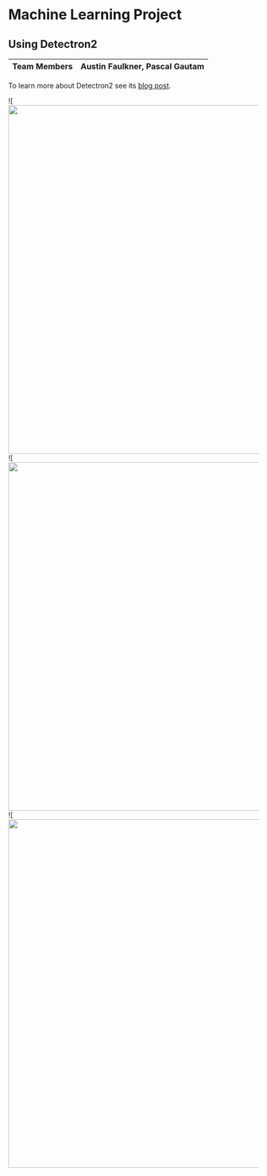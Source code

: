 # Machine Learning Project

## Using Detectron2

| Team Members    |      Austin Faulkner, Pascal Gautam      |
|----------|:-------------:|

To learn more about Detectron2 see its [blog post](https://ai.facebook.com/blog/-detectron2-a-pytorch-based-modular-object-detection-library-/).

![<img src="https://user-images.githubusercontent.com/18146915/99587102-38449880-29ae-11eb-8bc8-0df2ba75c512.png" width="700">
![<img src="https://user-images.githubusercontent.com/18146915/99587577-e3555200-29ae-11eb-99a9-adbdd94e50be.png" width="700">
![<img src="https://user-images.githubusercontent.com/18146915/99587592-e8b29c80-29ae-11eb-8963-9ff27ee68cdb.png" width="700">
